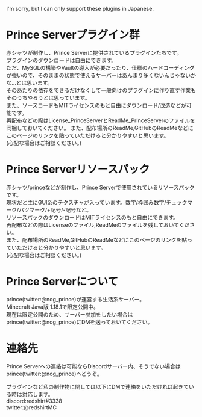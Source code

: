 I'm sorry, but I can only support these plugins in Japanese.
# Prince Serverプラグイン群
赤シャツが制作し、Prince Serverに提供されているプラグインたちです。  
プラグインのダウンロードは自由にできます。  
ただ、MySQLの構築やVaultの導入が必要だったり、仕様のハードコーディングが強いので、そのままの状態で使えるサーバーはあんまり多くないんじゃないかな...とは思います。  
そのあたりの依存をできるだけなくして一般向けのプラグインに作り直す作業もそのうちやろうとは思っています。  
また、ソースコードもMITライセンスのもと自由にダウンロード/改造などが可能です。  
再配布などの際はLicense_PrinceServerとReadMe_PrinceServerのファイルを同梱しておいてください。
また、配布場所のReadMe,GitHubのReadMeなどにこのページのリンクを貼っていただけると分かりやすいと思います。  
(心配な場合はご相談ください。)

# Prince Serverリソースパック
赤シャツ/princeなどが制作し、Prince Serverで使用されているリソースパックです。  
現状だと主にGUI系のテクスチャが入っています。数字/枠囲み数字/チェックマーク/バツマーク/+記号/-記号など。  
リソースパックのダウンロードはMITライセンスのもと自由にできます。  
再配布などの際はLicenseのファイル,ReadMeのファイルを残しておいてください。  
また、配布場所のReadMe,GitHubのReadMeなどにこのページのリンクを貼っていただけると分かりやすいと思います。  
(心配な場合はご相談ください。)

# Prince Serverについて
prince(twitter:@nog_prince)が運営する生活系サーバー。  
Minecraft Java版 1.18.1で限定公開中。  
現在は限定公開のため、サーバー参加をしたい場合はprince(twitter:@nog_prince)にDMを送っておいてください。  

# 連絡先
Prince Serverへの連絡は可能ならDiscordサーバー内、そうでない場合はprince(twitter:@nog_prince)へどうぞ。  

プラグインなど私の制作物に関しては以下にDMで連絡をいただければ起きている時は対応します。  
discord:redshirt#3338  
twitter:@redshirtMC  
